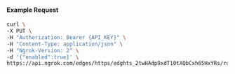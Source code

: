 <!-- Code generated for API Clients. DO NOT EDIT. -->

#### Example Request

```bash
curl \
-X PUT \
-H "Authorization: Bearer {API_KEY}" \
-H "Content-Type: application/json" \
-H "Ngrok-Version: 2" \
-d '{"enabled":true}' \
https://api.ngrok.com/edges/https/edghts_2twHAdp9xdT10tXQbCxh65HxYRs/routes/edghtsrt_2twHAjIXAItGbKcz42TKtZipTie/websocket_tcp_converter
```
